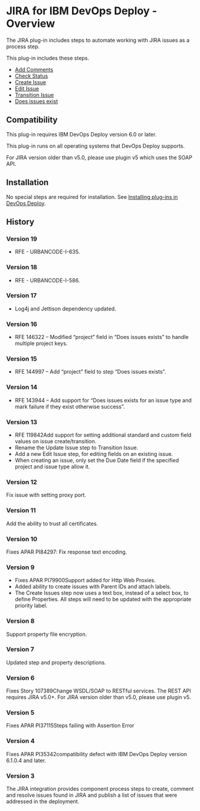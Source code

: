 
# JIRA for IBM DevOps Deploy - Overview

The JIRA plug-in includes steps to automate working with JIRA issues as a process step.

This plug-in includes these steps.

* [Add Comments](#add_comments)
* [Check Status](#check_status)
* [Create Issue](#create_issue)
* [Edit Issue](#edit_issue)
* [Transition Issue](#transition_issue)
* [Does issues exist](#does_issues_exist)

## Compatibility

This plug-in requires IBM DevOps Deploy version 6.0 or later.

This plug-in runs on all operating systems that DevOps Deploy supports.

For JIRA version older than v5.0, please use plugin v5 which uses the SOAP API.

## Installation

No special steps are required for installation. See [Installing plug-ins in DevOps Deploy](https://community.ibm.com/community/user/wasdevops/blogs/laurel-dickson-bull1/2022/06/13/install-plugins "Installing plug-ins in DevOps Deploy").

## History

### Version 19

* RFE - URBANCODE-I-635.

### Version 18

* RFE - URBANCODE-I-586.

### Version 17

* Log4j and Jettison dependency updated.

### Version 16

* RFE 146322 – Modified “project” field in “Does issues exists” to handle multiple project keys.

### Version 15

* RFE 144997 – Add “project” field to step “Does issues exists”.

### Version 14

* RFE 143944 – Add support for “Does issues exists for an issue type and mark failure if they exist otherwise success”.

### Version 13

* RFE 119842Add support for setting additional standard and custom field values on issue create/transition.
* Rename the Update Issue step to Transition Issue.
* Add a new Edit Issue step, for editing fields on an existing issue.
* When creating an issue, only set the Due Date field if the specified project and issue type allow it.

### Version 12

Fix issue with setting proxy port.

### Version 11

Add the ability to trust all certificates.

### Version 10

Fixes APAR PI84297: Fix response text encoding.

### Version 9

* Fixes APAR PI79900Support added for Http Web Proxies.
* Added ability to create issues with Parent IDs and attach labels.
* The Create Issues step now uses a text box, instead of a select box, to define Properties. All steps will need to be updated with the appropriate priority label.

### Version 8

Support property file encryption.

### Version 7

Updated step and property descriptions.

### Version 6

Fixes Story 107389Change WSDL/SOAP to RESTful services. The REST API requires JIRA v5.0+. For JIRA version older than v5.0, please use plugin v5.

### Version 5

Fixes APAR PI37115Steps failing with Assertion Error

### Version 4

Fixes APAR PI35342compatibility defect with IBM DevOps Deploy version 6.1.0.4 and later.

### Version 3

The JIRA integration provides component process steps to create, comment and resolve issues found in JIRA and publish a list of issues that were addressed in the deployment.

